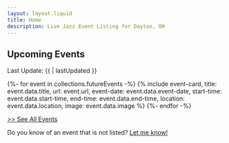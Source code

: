 ```yaml
---
layout: layout.liquid
title: Home
description: Live Jazz Event Listing for Dayton, OH
---
```


## Upcoming Events

Last Update: {{ | lastUpdated }}

<section class="events-list">
	{%- for event in collections.futureEvents -%}
		{% include event-card, 
			title: event.data.title,
			url: event.url,
			event-date: event.data.event-date,
			start-time: event.data.start-time,
			end-time: event.data.end-time,
			location: event.data.location,
			image: event.data.image
		%}
	{%- endfor -%}
</section>

[>> See All Events](/events)

Do you know of an event that is not listed? [Let me know!](/submit)

